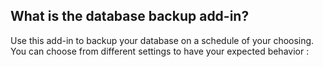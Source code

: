 


## What is the database backup add-in?

Use this add-in to backup your database on a schedule of your choosing.  You can choose from different settings to have your expected behavior :

